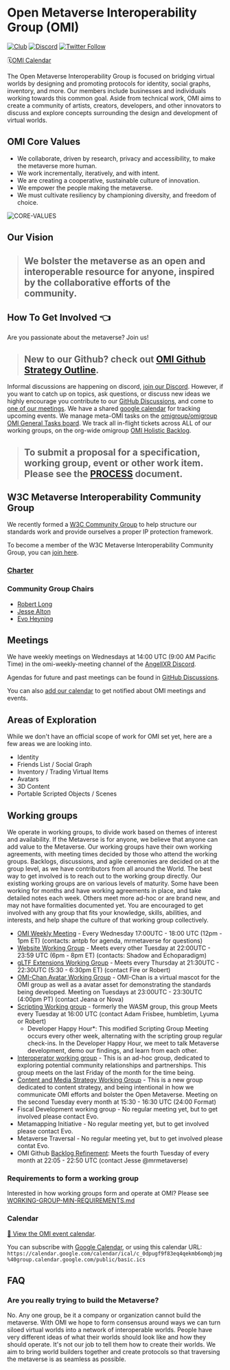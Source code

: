 # Open Metaverse Interoperability Group (OMI)
[![Club](https://img.shields.io/badge/project%20type-club-ff69b4)](https://project-types.github.io/#club)
[![Discord](https://img.shields.io/discord/770382203782692945?label=Discord&logo=Discord)](https://discord.gg/NJtT9grz5E)
[![Twitter Follow](https://img.shields.io/twitter/follow/open_metaverse)](https://twitter.com/open_metaverse)

🗓️[OMI Calendar](#calendar)

The Open Metaverse Interoperability Group is focused on bridging virtual worlds by designing and promoting protocols for identity, social graphs, inventory, and more. Our members include businesses and individuals working towards this common goal. Aside from technical work, OMI aims to create a community of artists, creators, developers, and other innovators to discuss and explore concepts surrounding the design and development of virtual worlds.

## OMI Core Values

- We collaborate, driven by research, privacy and accessibility, to make the metaverse more human.
- We work incrementally, iteratively, and with intent. 
- We are creating a cooperative, sustainable culture of innovation. 
- We empower the people making the metaverse.
- We must cultivate resiliency by championing diversity, and freedom of choice.

![CORE-VALUES](https://user-images.githubusercontent.com/63426722/119735871-f871d880-be4a-11eb-9594-8bf8d00c0c72.png)

## Our Vision
>## We bolster the metaverse as an open and interoperable resource for anyone, inspired by the collaborative efforts of the community.

## How To Get Involved 👈

Are you passionate about the metaverse? Join us! 

>## New to our Github? check out [ OMI Github Strategy Outline](https://hackmd.io/msSrKU3NQv2QO8_aU5IhHQ?view). 

Informal discussions are happening on discord, [join our Discord](https://discord.gg/NJtT9grz5E). However, if you want to catch up on topics, ask questions, or discuss new ideas we highly encourage you contribute to our [GitHub Discussions](https://github.com/omigroup/OMIgroup/discussions), and come to [one of our meetings](#meetings). We have a shared [google calendar](https://calendar.google.com/calendar/u/1?cid=Y18wZHB1Z2Y5ZjgzZXE0cWVrbWI2b21xYmptZ0Bncm91cC5jYWxlbmRhci5nb29nbGUuY29t) for tracking upcoming events. We manage meta-OMI tasks on the [omigroup/omigroup OMI General Tasks board](https://github.com/omigroup/omigroup/projects/1). We track all in-flight tickets across ALL of our working groups, on the org-wide omigroup [OMI Holistic Backlog](https://github.com/orgs/omigroup/projects/7/views/2).

>## To submit a proposal for a specification, working group, event or other work item. Please see the [PROCESS](./PROCESS.md) document.

## W3C Metaverse Interoperability Community Group

We recently formed a [W3C Community Group](https://www.w3.org/community/about/) to help structure our standards work and provide ourselves a proper IP protection framework.

To become a member of the W3C Metaverse Interoperability Community Group, you can [join here](https://www.w3.org/community/metaverse-interop/).

### [Charter](./CHARTER.md)

### Community Group Chairs
- [Robert Long](https://twitter.com/arobertlong)
- [Jesse Alton](https://twitter.com/mrmetaverse)
- [Evo Heyning](https://twitter.com/amoration)

## Meetings

We have weekly meetings on Wednesdays at 14:00 UTC (9:00 AM Pacific Time) in the omi-weekly-meeting channel of the [AngellXR Discord](https://discord.gg/NJtT9grz5E).

Agendas for future and past meetings can be found in [GitHub Discussions](https://github.com/omigroup/omigroup/discussions/categories/weekly-meetings).

You can also [add our calendar](#calendar) to get notified about OMI meetings and events.

## Areas of Exploration

While we don't have an official scope of work for OMI set yet, here are a few areas we are looking into.

- Identity
- Friends List / Social Graph
- Inventory / Trading Virtual Items
- Avatars
- 3D Content
- Portable Scripted Objects / Scenes

## Working groups 

We operate in working groups, to divide work based on themes of interest and availability. If the Metaverse is for anyone, we believe that anyone can add value to the Metaverse. Our working groups have their own working agreements, with meeting times decided by those who attend the working groups. Backlogs, discussions, and agile ceremonies are decided on at the group level, as we have contributors from all around the World. The best way to get involved is to reach out to the working group directly. Our existing working groups are on various levels of maturity. Some have been working for months and have working agreements in place, and take detailed notes each week. Others meet more ad-hoc or are brand new, and may not have formalities documented yet. You are encouraged to get involved with any group that fits your knowledge, skills, abilities, and interests, and help shape the culture of that working group collectively. 

- [OMI Weekly Meeting](https://github.com/omigroup/omigroup/discussions) - Every Wednesday 17:00UTC - 18:00 UTC (12pm - 1pm ET) (contacts: antpb for agenda, mrmetaverse for questions)
- [Website Working Group](https://github.com/omigroup/website) - Meets every other Tuesday at 22:00UTC - 23:59 UTC (6pm - 8pm ET) (contacts: Shadow and Echoparadigm)
- [gLTF Extensions Working Group](https://github.com/omigroup/gltf-extensions) - Meets every Thursday at 21:30UTC - 22:30UTC (5:30 - 6:30pm ET) (contact Fire or Robert)
- [OMI-Chan Avatar Working Group](https://github.com/omigroup/omi-chan) - OMI-Chan is a virtual mascot for the OMI group as well as a avatar asset for demonstrating the standards being developed. Meeting on Tuesdays at 23:00UTC - 23:30UTC (4:00pm PT) (contact Jeana or Nova)
- [Scripting Working group](https://github.com/omigroup/omi-wasm-group) - formerly the WASM group, this group Meets every Tuesday at 16:00 UTC (contact Adam Frisbee, humbletim, Lyuma or Robert) 
  - Developer Happy Hour*: This modified Scripting Group Meeting occurs every other week, alternating with the scripting group regular check-ins. In the Developer Happy Hour, we meet to talk Metaverse development, demo our findings, and learn from each other. 
- [Interoperator working group](https://github.com/omigroup/omigroup/issues/143) - This is an ad-hoc group, dedicated to exploring potential community relationships and partnerships. This group meets on the last Friday of the month for the time being.
- [Content and Media Strategy Working Group](https://github.com/omigroup/media) - This is a new group dedicated to content strategy, and being intentional in how we communicate OMI efforts and bolster the Open Metaverse. Meeting on the second Tuesday every month at 15:30 - 16:30 UTC (24:00 Format)
- Fiscal Development working group - No regular meeting yet, but to get involved please contact Evo. 
- Metamapping Initiative - No regular meeting yet, but to get involved please contact Evo. 
- Metaverse Traversal - No regular meeting yet, but to get involved please contat Evo. 
- OMI Github [Backlog Refinement](https://github.com/orgs/omigroup/projects/2#card-75916543): Meets the fourth Tuesday of every month at 22:05 - 22:50 UTC (contact Jesse @mrmetaverse)

### Requirements to form a working group 

Interested in how working groups form and operate at OMI? Please see [WORKING-GROUP-MIN-REQUIREMENTS.md](./WORKING-GROUP-MIN-REQUIREMENTS.md)

### Calendar

[:calendar: View the OMI event calendar](https://calendar.google.com/calendar/embed?src=c_0dpugf9f83eq4qekmb6omqbjmg%40group.calendar.google.com).

You can subscribe with [Google Calendar](https://calendar.google.com/calendar/u/4?cid=Y18wZHB1Z2Y5ZjgzZXE0cWVrbWI2b21xYmptZ0Bncm91cC5jYWxlbmRhci5nb29nbGUuY29t), or using this calendar URL: 
`https://calendar.google.com/calendar/ical/c_0dpugf9f83eq4qekmb6omqbjmg%40group.calendar.google.com/public/basic.ics`

## FAQ

### Are you really trying to build the Metaverse?

No. Any one group, be it a company or organization cannot build the metaverse. With OMI we hope to form consensus around ways we can turn siloed virtual worlds into a network of interoperable worlds. People have very different ideas of what their worlds should look like and how they should operate. It's not our job to tell them how to create their worlds. We aim to bring world builders together and create protocols so that traversing the metaverse is as seamless as possible.
